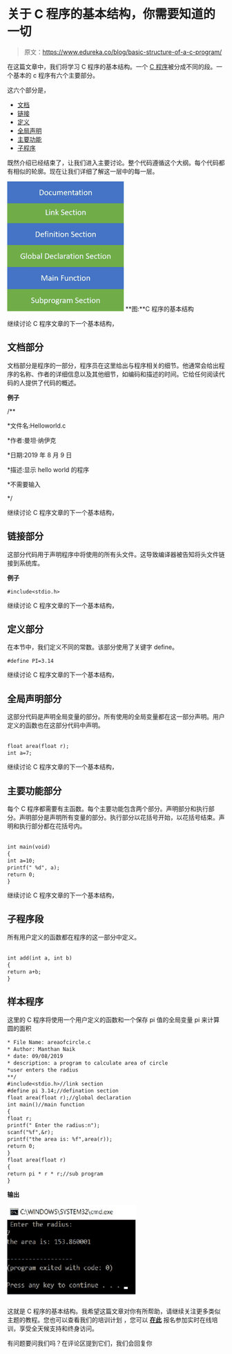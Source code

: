 # 关于 C 程序的基本结构，你需要知道的一切

> 原文：<https://www.edureka.co/blog/basic-structure-of-a-c-program/>

在这篇文章中，我们将学习 C 程序的基本结构。一个 [C 程序](https://www.edureka.co/blog/c-data-structures)被分成不同的段。一个基本的 c 程序有六个主要部分。

这六个部分是，

*   [文档](#Documentation)
*   [链接](#Link)
*   [定义](#Definition)
*   [全局声明](#GlobalDeclaration)
*   [主要功能](#Mainfunctions)
*   [子程序](#Subprograms)

既然介绍已经结束了，让我们进入主要讨论。整个代码遵循这个大纲。每个代码都有相似的轮廓。现在让我们详细了解这一层中的每一层。

![Structure - Basic Structure Of A C Program - Edureka](img/1b61a0b89611117b0152750ee33cddf5.png) **图:**C 程序的基本结构

继续讨论 C 程序文章的下一个基本结构，

## **文档部分**

文档部分是程序的一部分，程序员在这里给出与程序相关的细节。他通常会给出程序的名称、作者的详细信息以及其他细节，如编码和描述的时间。它给任何阅读代码的人提供了代码的概述。

**例子**

/**

*文件名:Helloworld.c

*作者:曼坦·纳伊克

*日期:2019 年 8 月 9 日

*描述:显示 hello world 的程序

*不需要输入

*/

继续讨论 C 程序文章的下一个基本结构，

## **链接部分**

这部分代码用于声明程序中将使用的所有头文件。这导致编译器被告知将头文件链接到系统库。

**例子**

```
#include<stdio.h>
```

继续讨论 C 程序文章的下一个基本结构，

## **定义部分**

在本节中，我们定义不同的常数。该部分使用了关键字 define。

```
#define PI=3.14
```

继续讨论 C 程序文章的下一个基本结构，

## **全局声明部分**

这部分代码是声明全局变量的部分。所有使用的全局变量都在这一部分声明。用户定义的函数也在这部分代码中声明。

```

float area(float r);
int a=7;

```

继续讨论 C 程序文章的下一个基本结构，

## **主要功能部分**

每个 C 程序都需要有主函数。每个主要功能包含两个部分。声明部分和执行部分。声明部分是声明所有变量的部分。执行部分以花括号开始，以花括号结束。声明和执行部分都在花括号内。

```

int main(void)
{
int a=10;
printf(" %d", a);
return 0;
}

```

继续讨论 C 程序文章的下一个基本结构，

## **子程序段**

所有用户定义的函数都在程序的这一部分中定义。

```

int add(int a, int b)
{
return a+b;
}

```

## **样本程序**

这里的 C 程序将使用一个用户定义的函数和一个保存 pi 值的全局变量 pi 来计算圆的面积

```
* File Name: areaofcircle.c
* Author: Manthan Naik
* date: 09/08/2019
* description: a program to calculate area of circle
*user enters the radius
**/
#include<stdio.h>//link section
#define pi 3.14;//defination section
float area(float r);//global declaration 
int main()//main function
{
float r;
printf(" Enter the radius:n");
scanf("%f",&r);
printf("the area is: %f",area(r));
return 0;
}
float area(float r)
{
return pi * r * r;//sub program
}

```

**输出**

![](img/5180303eab34ca57d35ef0b6701b7b0e.png)

这就是 C 程序的基本结构。我希望这篇文章对你有所帮助，请继续关注更多类似主题的教程。您也可以查看我们的培训计划 ，您可以 [**在此**](https://www.edureka.co) 报名参加实时在线培训，享受全天候支持和终身访问。

有问题要问我们吗？在评论区提到它们，我们会回复你